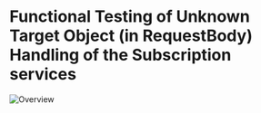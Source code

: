 # Functional Testing of Unknown Target Object (in RequestBody) Handling of the Subscription services  

![Overview](./mwdi+diagram.unknownTargetObject.subscriptions.png)  
